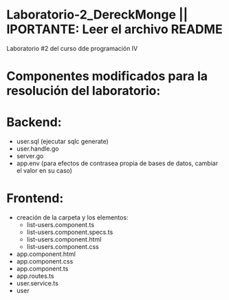 # Laboratorio-2_DereckMonge || IPORTANTE: Leer el archivo README
Laboratorio #2 del curso dde programación IV

# Componentes modificados para la resolución del laboratorio:

# Backend:
- user.sql (ejecutar sqlc generate)
- user.handle.go
- server.go
- app.env (para efectos de contrasea propia de bases de datos, cambiar el valor en su caso)

# Frontend:
- creación de la carpeta y los elementos:
	- list-users.component.ts
	- list-users.component.specs.ts
	- list-users.component.html
	- list-users.component.css
- app.component.html
- app.component.css
- app.component.ts
- app.routes.ts
- user.service.ts
- user